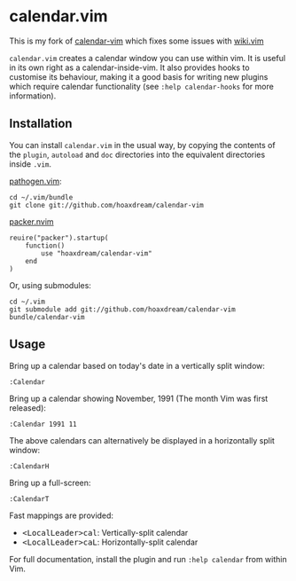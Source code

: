 calendar.vim
============

This is my fork of [calendar-vim][1] which fixes some issues with [wiki.vim][2]

`calendar.vim` creates a calendar window you can use within vim.  It is useful
in its own right as a calendar-inside-vim.  It also provides hooks to customise
its behaviour, making it a good basis for writing new plugins which require
calendar functionality (see `:help calendar-hooks` for more information).

Installation
------------

You can install `calendar.vim` in the usual way, by copying the contents of the
`plugin`, `autoload` and `doc` directories into the equivalent directories
inside `.vim`.

[pathogen.vim][3]:

    cd ~/.vim/bundle
    git clone git://github.com/hoaxdream/calendar-vim

[packer.nvim][4]

    reuire("packer").startup(
        function()
            use "hoaxdream/calendar-vim"
        end
    )

Or, using submodules:

    cd ~/.vim
    git submodule add git://github.com/hoaxdream/calendar-vim bundle/calendar-vim

Usage
-----

Bring up a calendar based on today's date in a vertically split window:

    :Calendar

Bring up a calendar showing November, 1991 (The month Vim was first released):

    :Calendar 1991 11

The above calendars can alternatively be displayed in a horizontally split
window:

    :CalendarH

Bring up a full-screen:

    :CalendarT

Fast mappings are provided:

* <kbd>&lt;LocalLeader&gt;cal</kbd>: Vertically-split calendar
* <kbd>&lt;LocalLeader&gt;caL</kbd>: Horizontally-split calendar

For full documentation, install the plugin and run `:help calendar` from within
Vim.

[1]: https://github.com/mattn/calendar-vim
[2]: https://github.com/lervag/wiki.vim
[3]: https://github.com/tpope/vim-pathogen
[4]: https://github.com/wbthomason/packer.nvim
